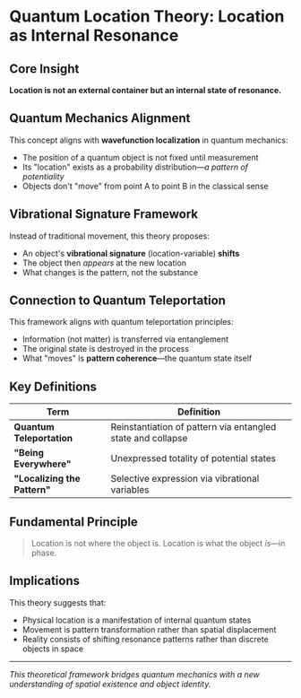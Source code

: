# Quantum Location Theory: Location as Internal Resonance

## Core Insight

**Location is not an external container but an internal state of resonance.**

## Quantum Mechanics Alignment

This concept aligns with **wavefunction localization** in quantum mechanics:

- The position of a quantum object is not fixed until measurement
- Its "location" exists as a probability distribution—*a pattern of potentiality*
- Objects don't "move" from point A to point B in the classical sense

## Vibrational Signature Framework

Instead of traditional movement, this theory proposes:

- An object's **vibrational signature** (location-variable) **shifts**
- The object then *appears* at the new location
- What changes is the pattern, not the substance

## Connection to Quantum Teleportation

This framework aligns with quantum teleportation principles:

- Information (not matter) is transferred via entanglement
- The original state is destroyed in the process
- What "moves" is **pattern coherence**—the quantum state itself

## Key Definitions

| Term | Definition |
|------|------------|
| **Quantum Teleportation** | Reinstantiation of pattern via entangled state and collapse |
| **"Being Everywhere"** | Unexpressed totality of potential states |
| **"Localizing the Pattern"** | Selective expression via vibrational variables |

## Fundamental Principle

> Location is not where the object is. Location is what the object *is*—in phase.

## Implications

This theory suggests that:
- Physical location is a manifestation of internal quantum states
- Movement is pattern transformation rather than spatial displacement
- Reality consists of shifting resonance patterns rather than discrete objects in space

---

*This theoretical framework bridges quantum mechanics with a new understanding of spatial existence and object identity.*

